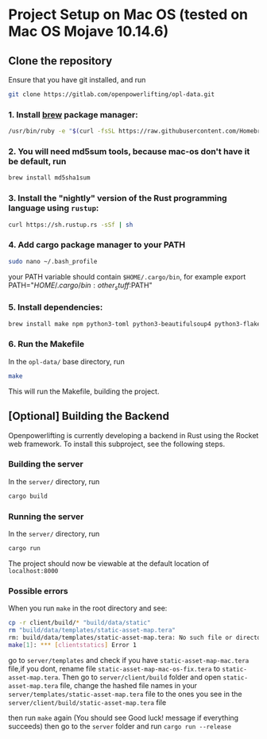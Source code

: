 # Project Setup on Mac OS (tested on Mac OS Mojave 10.14.6)

## Clone the repository
Ensure that you have git installed, and run

  ```bash
  git clone https://gitlab.com/openpowerlifting/opl-data.git
  ```


### 1. Install [brew](https://brew.sh/) package manager:
  ```bash
  /usr/bin/ruby -e "$(curl -fsSL https://raw.githubusercontent.com/Homebrew/install/master/install)"
  ```
### 2. You will need md5sum tools, because mac-os don't have it be default, run

  ```bash
  brew install md5sha1sum
  ```
### 3. Install the "nightly" version of the Rust programming language using `rustup`:

  ```bash
  curl https://sh.rustup.rs -sSf | sh
  ```
### 4. Add cargo package manager to your PATH

  ```bash
  sudo nano ~/.bash_profile
  ```
 your PATH variable should contain `$HOME/.cargo/bin`, for example export PATH="$HOME/.cargo/bin:{other_stuff}:$PATH"

### 5. Install dependencies:

  ```bash
  brew install make npm python3-toml python3-beautifulsoup4 python3-flake8 ansible parallel uglify-js
  ```

### 6. Run the Makefile
In the `opl-data/` base directory, run

  ```bash
  make
  ```
This will run the Makefile, building the project.

## [Optional] Building the Backend

Openpowerlifting is currently developing a backend in Rust using the Rocket web
framework.  To install this subproject, see the following steps.

### Building the server
In the `server/` directory, run

  ```bash
  cargo build
  ```

### Running the server
In the `server/` directory, run

  ```bash
  cargo run
  ```

The project should now be viewable at the default location of `localhost:8000`

### Possible errors
When you run `make` in the root directory and see:

  ```bash
  cp -r client/build/* "build/data/static"
  rm "build/data/templates/static-asset-map.tera"
  rm: build/data/templates/static-asset-map.tera: No such file or directory
  make[1]: *** [clientstatics] Error 1
  ```

go to `server/templates` and check if you have `static-asset-map-mac.tera` file,if you dont,
rename file `static-asset-map-mac-os-fix.tera` to `static-asset-map.tera`. Then go to `server/client/build` folder and open
`static-asset-map.tera` file, change the hashed file names in your `server/templates/static-asset-map.tera` file to the ones you see in the
`server/client/build/static-asset-map.tera` file


then run `make` again (You should see Good luck! message if everything succeeds)
then go to the `server` folder and run `cargo run --release`
